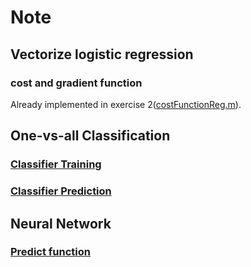# Note

## Vectorize logistic regression
### cost and gradient function
Already implemented in exercise 2([costFunctionReg.m](../../machine-learning-ex2/ex2/costFunctionReg.m)).

## One-vs-all Classification
### [Classifier Training](./oneVsAll.m)
### [Classifier Prediction](./predictOneVsAll.m)

## Neural Network
### [Predict function](./predict.m)